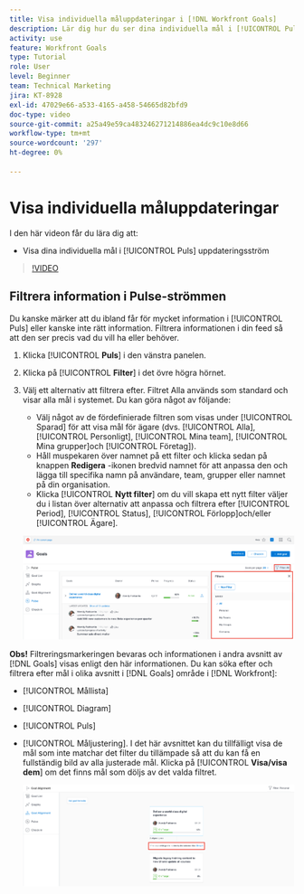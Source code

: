 ```yaml
---
title: Visa individuella måluppdateringar i [!DNL Workfront Goals]
description: Lär dig hur du ser dina individuella mål i [!UICONTROL Puls] uppdateringsström i [!DNL-mål].
activity: use
feature: Workfront Goals
type: Tutorial
role: User
level: Beginner
team: Technical Marketing
jira: KT-8928
exl-id: 47029e66-a533-4165-a458-54665d82bfd9
doc-type: video
source-git-commit: a25a49e59ca483246271214886ea4dc9c10e8d66
workflow-type: tm+mt
source-wordcount: '297'
ht-degree: 0%

---
```


# Visa individuella måluppdateringar

I den här videon får du lära dig att:

* Visa dina individuella mål i [!UICONTROL Puls] uppdateringsström

>[!VIDEO](https://video.tv.adobe.com/v/335200/?quality=12&learn=on)

## Filtrera information i Pulse-strömmen

Du kanske märker att du ibland får för mycket information i [!UICONTROL Puls] eller kanske inte rätt information. Filtrera informationen i din feed så att den ser precis vad du vill ha eller behöver.

1. Klicka [!UICONTROL **Puls**] i den vänstra panelen.
1. Klicka på [!UICONTROL **Filter**] i det övre högra hörnet.
1. Välj ett alternativ att filtrera efter. Filtret Alla används som standard och visar alla mål i systemet. Du kan göra något av följande:

   * Välj något av de fördefinierade filtren som visas under [!UICONTROL Sparad] för att visa mål för ägare (dvs. [!UICONTROL Alla], [!UICONTROL Personligt], [!UICONTROL Mina team], [!UICONTROL Mina grupper]och [!UICONTROL Företag]).
   * Håll muspekaren över namnet på ett filter och klicka sedan på knappen **Redigera** -ikonen bredvid namnet för att anpassa den och lägga till specifika namn på användare, team, grupper eller namnet på din organisation.
   * Klicka [!UICONTROL **Nytt filter**] om du vill skapa ett nytt filter väljer du i listan över alternativ att anpassa och filtrera efter [!UICONTROL Period], [!UICONTROL Status], [!UICONTROL Förlopp]och/eller [!UICONTROL Ägare].

   ![En bild av [!UICONTROL Filter] panel i [!DNL Workfront Goals]](assets/18-workfront-goals-pulse-stream.png)

**Obs!** Filtreringsmarkeringen bevaras och informationen i andra avsnitt av [!DNL Goals] visas enligt den här informationen. Du kan söka efter och filtrera efter mål i olika avsnitt i [!DNL Goals] område i [!DNL Workfront]:

* [!UICONTROL Mållista]
* [!UICONTROL Diagram]
* [!UICONTROL Puls]
* [!UICONTROL Måljustering]. I det här avsnittet kan du tillfälligt visa de mål som inte matchar det filter du tillämpade så att du kan få en fullständig bild av alla justerade mål. Klicka på [!UICONTROL **Visa/visa dem**] om det finns mål som döljs av det valda filtret.

  ![](assets/19-workfront-goals-filter-show-it.png)
